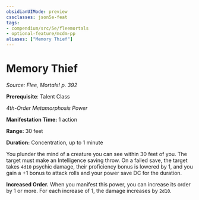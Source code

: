 ```yaml
---
obsidianUIMode: preview
cssclasses: json5e-feat
tags:
- compendium/src/5e/fleemortals
- optional-feature/mcdm-pp
aliases: ["Memory Thief"]
---
```

# Memory Thief
*Source: Flee, Mortals! p. 392*  

**Prerequisite**: Talent Class

*4th-Order Metamorphosis Power*

**Manifestation Time:** 1 action

**Range:** 30 feet

**Duration:** Concentration, up to 1 minute

You plunder the mind of a creature you can see within 30 feet of you. The target must make an Intelligence saving throw. On a failed save, the target takes `4d10` psychic damage, their proficiency bonus is lowered by 1, and you gain a +1 bonus to attack rolls and your power save DC for the duration.

**Increased Order.** When you manifest this power, you can increase its order by 1 or more. For each increase of 1, the damage increases by `2d10`.